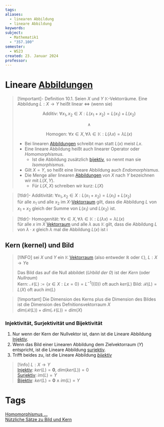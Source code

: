 ```yaml
---
tags: 
aliases:
  - linearen Abbildung
  - lineare Abbildung
keywords: 
subject:
  - Mathematik1
  - "357.100"
semester:
  - WS23
created: 23. Januar 2024
professor:
---
```

 

# Lineare [Abbildungen](Abbild.md)

> [!important]- Definition 10.1. Seien $X$ und $Y$ $\mathbb{K}$-Vektorräume. Eine Abbildung $L: X \rightarrow Y$ heißt linear $\Longleftrightarrow$ (wenn sie)
>
> $$\text{Additiv: }\forall x_1, x_2 \in X: L\left(x_1+x_2\right)=L\left(x_1\right)+L\left(x_2\right)$$
>
> $$\wedge$$
>
> $$\text{Homogen: }\forall x \in X ,\forall \lambda \in \mathbb{K}: L(\lambda x)=\lambda L(x)$$
>
> - Bei linearen [Abbildungen](Abbild.md) schreibt man statt $L(x)$ meist $L x$.
> - Eine lineare Abbildung heißt auch linearer Operator oder *Homomorphismus*.
> 	- Ist die Abbildung zusätzlich [bijektiv](Abbild.md), so nennt man sie *Isomorphismus*.
> - Gilt $X=Y$, so heißt eine lineare Abbildung auch *Endomorphismus*.
> - Die Menge aller linearen [Abbildungen](Abbild.md) von $X$ nach $Y$ bezeichnen wir mit $L(X, Y)$.
> 	- Für $L(X, X)$ schreiben wir kurz: $L(X)$

> [!tldr]- Additivität: $\forall x_1, x_2 \in X: L\left(x_1+x_2\right)=L\left(x_1\right)+L\left(x_2\right)$  
> für alle $x_{1}$ und alle $x_{2}$ im $X$-[Vektorraum](../Vektorraum.md) gilt, dass die Abbildung $L$ von $x_{1}+x_{2}$ gleich der Summe von $L(x_{1})$ und $L(x_{2})$ ist.

> [!tldr]- Homogenität: $\forall x \in X, \forall \lambda \in \mathbb{K}: L(\lambda x)=\lambda L(x)$  
> für alle $x$ im $X$ [Vektorraum](../Vektorraum.md) und alle $\lambda$ aus $\mathbb{K}$ gilt, dass die Abbildung $L$ von $\lambda \cdot x$ gleich $\lambda$ mal die Abbildung $L(x)$ ist
i

## Kern (kernel) und Bild

> [!INFO] sei $X$ und $Y$ ein $\mathbb{K}$ [Vektorraum](../Vektorraum.md) (also entweder $\mathbb{R}$ oder $\mathbb{C}$), $L: X \to Y$e
> 
> Das Bild das auf die Null abbildet (*Urbild der $0$*) ist der *Kern* (oder *Nullraum*)  
> Kern: $\mathcal{N}(L):=\{x \in X: L x=0\}=L^{-1}(\{0\})$ oft auch $ker(L)$
> Bild: $\mathcal{R}(L)= L(X)$ oft auch $im(L)$

>[!important] Die Dimension des Kerns plus die Dimension des Bildes ist die Dimension des Defnitionsvektorraum $X$  
> $dim(\mathcal{R}(L))+dim(\mathcal{N}(L))=dim(X)$  

### Injektivität, Surjektivität und Bijektivität

1. Nur wenn der Kern der Nullvektor ist, dann ist die Lineare Abbildung [Injektiv](Abbild.md).
2. Wenn das Bild einer Linearen Abbildung dem Zielvektorraum ($Y$) entspricht, ist die Lineare Abbildung [surjektiv](Abbild.md).
3. Trifft beides zu, ist die Lineare Abbildung *[bijektiv](Abbild.md)* 

> [!info] $L: X \to Y$  
> [Injektiv](Abbild.md): $ker(L) = \boldsymbol{0}$, $dim(ker(L)) = 0$  
> [Surjektiv](Abbild.md): $im(L) = Y$  
> [Bijektiv](Abbild.md): $ker(L) = \boldsymbol{0} \wedge im(L) = Y$

# Tags

[Homomorphismus ...](https://www.youtube.com/watch?v=0wKsFNLR15g)  
[Nützliche Sätze zu Bild und Kern](https://www.youtube.com/watch?v=ub4hx65xpHM)